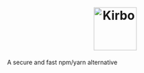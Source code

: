 <h1 align="center">
<img alt="Kirbo" src="https://cdn.mckayla.cloud/-/9dd72ce86ff44066bd0f2a6b902373ad/Logo.webp" height=100 />
</h1>

A secure and fast npm/yarn alternative
